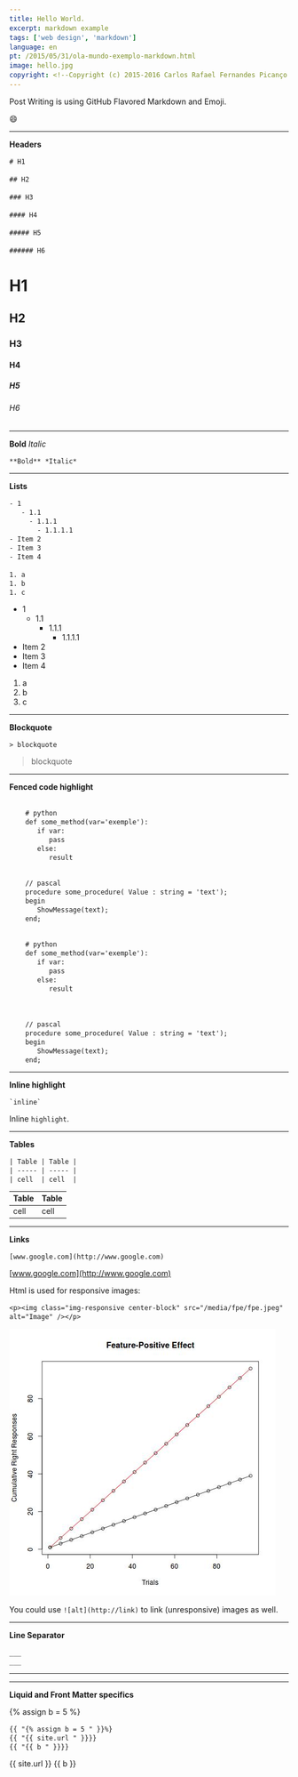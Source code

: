 ```yaml
---
title: Hello World.
excerpt: markdown example
tags: ['web design', 'markdown']
language: en
pt: /2015/05/31/ola-mundo-exemplo-markdown.html
image: hello.jpg
copyright: <!--Copyright (c) 2015-2016 Carlos Rafael Fernandes Picanço.-->
---
```


Post Writing is using GitHub Flavored Markdown and Emoji.

:smile:

___


**Headers**

    # H1

    ## H2

    ### H3

    #### H4

    ##### H5

    ###### H6


# H1

## H2

### H3

#### H4

##### H5

###### H6

___


**Bold** *Italic*


    **Bold** *Italic*


___


**Lists**


    - 1
       - 1.1
         - 1.1.1
           - 1.1.1.1
    - Item 2
    - Item 3
    - Item 4

    1. a
    1. b
    1. c

- 1
   - 1.1
     - 1.1.1
       - 1.1.1.1
- Item 2
- Item 3
- Item 4

1. a
1. b
1. c

___


**Blockquote**


    > blockquote


> blockquote

___


**Fenced code highlight**


<pre><code class="python">
    # python
    def some_method(var='exemple'):
       if var:
          pass
       else:
          result
</code></pre>
    

<pre><code class="pascal">
    // pascal
    procedure some_procedure( Value : string = 'text');
    begin
       ShowMessage(text);
    end;
</code></pre>


<pre><code class="nohighlight">
    # python
    def some_method(var='exemple'):
       if var:
          pass
       else:
          result



    // pascal
    procedure some_procedure( Value : string = 'text');
    begin
       ShowMessage(text);
    end;
</code></pre>
___


**Inline highlight**


    `inline` 


Inline `highlight`. 

___


**Tables**


    | Table | Table |
    | ----- | ----- |
    | cell  | cell  |


| Table | Table |
| ----- | ----- |
| cell  | cell  |

___


**Links**


    [www.google.com](http://www.google.com)


[www.google.com](http://www.google.com)


Html is used for responsive images:



    <p><img class="img-responsive center-block" src="/media/fpe/fpe.jpeg" alt="Image" /></p>

<p><img class="img-responsive center-block" src="/media/fpe/fpe.jpeg" alt="Image" /></p>

You could use `![alt](http://link)` to link (unresponsive) images as well.

___


**Line Separator**


    ___
    ___


___
___


**Liquid and Front Matter specifics**

{% assign b = 5 %}


    {{ "{% assign b = 5 " }}%}
    {{ "{{ site.url " }}}}
    {{ "{{ b " }}}}

{{ site.url }}
{{ b }}